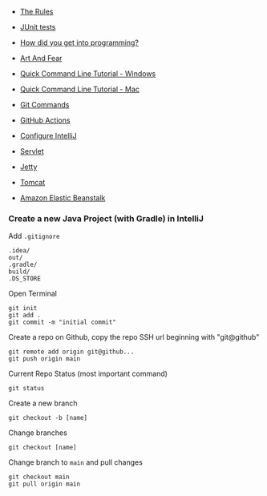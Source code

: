 * [The Rules](the_rules.md)
* [JUnit tests](unit_tests.md)
* [How did you get into programming?](https://www.youtube.com/watch?v=t32BNi3NEYA)
* [Art And Fear](art_and_fear.md)
* [Quick Command Line Tutorial - Windows](git/quick_command_line_tutorial_-_windows.md)
* [Quick Command Line Tutorial - Mac](git/quick_command_line_tutorial_-_mac.md)
* [Git Commands](git/git_commands.md)
* [GitHub Actions](github_actions.md)
* [Configure IntelliJ](intellij/configure_intellij.md)

* [Servlet](servlet/servlet.md)
* [Jetty](servlet/jetty.md)
* [Tomcat](servlet/tomcat.md)
* [Amazon Elastic Beanstalk](servlet/amazon/elasticbeanstalk.md)

### Create a new Java Project (with Gradle) in IntelliJ

Add `.gitignore`

```
.idea/
out/
.gradle/
build/
.DS_STORE
```

Open Terminal

```
git init
git add .
git commit -m "initial commit"
```

Create a repo on Github, copy the repo SSH url beginning with "git@github"

```
git remote add origin git@github...
git push origin main
```

Current Repo Status (most important command)

```
git status
```

Create a new branch

```
git checkout -b [name]
```

Change branches

```
git checkout [name]
```

Change branch to `main` and pull changes

```
git checkout main
git pull origin main
```